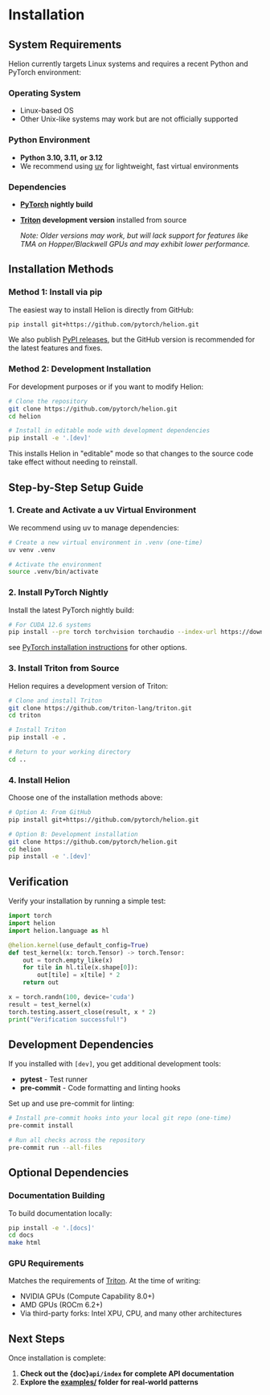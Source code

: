 # Installation

## System Requirements

Helion currently targets Linux systems and requires a recent Python and PyTorch environment:

### Operating System
- Linux-based OS
- Other Unix-like systems may work but are not officially supported

### Python Environment
- **Python 3.10, 3.11, or 3.12**
- We recommend using [uv](https://docs.astral.sh/uv/) for lightweight, fast virtual environments

### Dependencies
- **[PyTorch](https://github.com/pytorch/pytorch) nightly build**
- **[Triton](https://github.com/triton-lang/triton) development version** installed from source

  *Note: Older versions may work, but will lack support for features like TMA on Hopper/Blackwell GPUs and may exhibit lower performance.*

## Installation Methods

### Method 1: Install via pip

The easiest way to install Helion is directly from GitHub:

```bash
pip install git+https://github.com/pytorch/helion.git
```

We also publish [PyPI releases](https://pypi.org/project/helion/), but the GitHub version is recommended for the latest features and fixes.

### Method 2: Development Installation

For development purposes or if you want to modify Helion:

```bash
# Clone the repository
git clone https://github.com/pytorch/helion.git
cd helion

# Install in editable mode with development dependencies
pip install -e '.[dev]'
```

This installs Helion in "editable" mode so that changes to the source code take effect without needing to reinstall.

## Step-by-Step Setup Guide

### 1. Create and Activate a uv Virtual Environment

We recommend using uv to manage dependencies:

```bash
# Create a new virtual environment in .venv (one-time)
uv venv .venv

# Activate the environment
source .venv/bin/activate
```

### 2. Install PyTorch Nightly

Install the latest PyTorch nightly build:

```bash
# For CUDA 12.6 systems
pip install --pre torch torchvision torchaudio --index-url https://download.pytorch.org/whl/nightly/cu126
```
see [PyTorch installation instructions](https://pytorch.org/get-started/locally/) for other options.

### 3. Install Triton from Source

Helion requires a development version of Triton:

```bash
# Clone and install Triton
git clone https://github.com/triton-lang/triton.git
cd triton

# Install Triton
pip install -e .

# Return to your working directory
cd ..
```

### 4. Install Helion

Choose one of the installation methods above:

```bash
# Option A: From GitHub
pip install git+https://github.com/pytorch/helion.git

# Option B: Development installation
git clone https://github.com/pytorch/helion.git
cd helion
pip install -e '.[dev]'
```

## Verification

Verify your installation by running a simple test:

```python
import torch
import helion
import helion.language as hl

@helion.kernel(use_default_config=True)
def test_kernel(x: torch.Tensor) -> torch.Tensor:
    out = torch.empty_like(x)
    for tile in hl.tile(x.shape[0]):
        out[tile] = x[tile] * 2
    return out

x = torch.randn(100, device='cuda')
result = test_kernel(x)
torch.testing.assert_close(result, x * 2)
print("Verification successful!")
```

## Development Dependencies

If you installed with `[dev]`, you get additional development tools:

- **pytest** - Test runner
- **pre-commit** - Code formatting and linting hooks

Set up and use pre-commit for linting:

```bash
# Install pre-commit hooks into your local git repo (one-time)
pre-commit install

# Run all checks across the repository
pre-commit run --all-files
```

## Optional Dependencies

### Documentation Building

To build documentation locally:

```bash
pip install -e '.[docs]'
cd docs
make html
```

### GPU Requirements

Matches the requirements of [Triton](https://github.com/triton-lang/triton).  At the time of writing:
* NVIDIA GPUs (Compute Capability 8.0+)
* AMD GPUs (ROCm 6.2+)
* Via third-party forks: Intel XPU, CPU, and many other architectures

## Next Steps

Once installation is complete:

1. **Check out the {doc}`api/index` for complete API documentation**
2. **Explore the [examples/](https://github.com/pytorch/helion/tree/main/examples) folder for real-world patterns**
